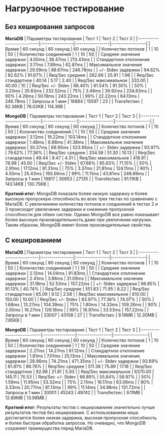 

# Нагрузочное тестирование
## Без кеширования запросов
**MariaDB**
| Параметры тестирования      | Тест 1           | Тест 2            | Тест 3            |
|:---------------------------|:----------------|:-----------------|:-----------------|
| Время                      | 60 секунд       | 60 секунд        | 60 секунд         |
| Количество потоков        | 1               | 10               | 50               |
| Количество соединений     | 1               | 10               | 50               |
| Среднее значение задержки   | 4.00ms          | 38.47ms          | 213.43ms         |
| Стандартное отклонение задержки    | 3.17ms          | 7.89ms           | 62.87ms          |
| Максимальное значение задержки     | 29.59ms         | 88.67ms          | 246.78ms         |
| +/- Stdev задержки                 | 94.62%          | 82.62%           | 91.67%           |
| Req/Sec среднее                   | 282.66          | 25.91            | 1.96             |
| Req/Sec стандартное                        | 40.14          | 5.17          | 2.40         |
| Req/Sec максимальное                        | 333.00         | 40.00          | 10       |
| Req/Sec  +/- Stdev                     | 68.40%          | 61.54%          | 91.30%         |
| 50%                        | 3.20ms          | 35.83ms          | 232.52ms         |
| 75%                        | 3.48ms          | 39.92ms          | 234.83ms         |
| 90%                        | 4.26ms          | 50.19ms          | 243.22ms         |
| 99%                        | 22.22ms         | 64.13ms          | 246.78ms         |
| Запросы в 1 мин                   | 16884           | 15597            | 23               |
| Transfer/sec               | 82.38KB         | 76.02KB          | 114.36B          |

**MongoDB**
| Параметры тестирования      | Тест 1           | Тест 2            | Тест 3            |
|:---------------------------|:-----------------|:-----------------|:-----------------|
| Время                      | 60 секунд       | 60 секунд        | 60 секунд         |
| Количество потоков        | 1               | 10               | 50               |
| Количество соединений     | 1               | 10               | 50               |
| Среднее значение задержки   | 3.12ms          | 19.22ms          | 103.14ms         |
| Стандартное отклонение задержки    | 1.48ms          | 6.98ms           | 41.38ms          |
| Максимальное значение задержки     | 30.37ms         | 69.95ms          | 523.95ms         |
| +/- Stdev задержки                 | 93.97%          | 79.62%           | 77.36%           |
| Req/Sec среднее                   | 334.58          | 51.30            | 10.13             |
| Req/Sec стандартное                        | 49.44          | 9.47          | 4.31         |
| Req/Sec максимальное                        | 418.91         | 78.98          | 45.00       |
| Req/Sec  +/- Stdev                     | 67.66%          | 65.63%          | 71.15%         |
| 50%                        | 2.91ms          | 17.12ms          | 91.31ms         |
| 75%                        | 3.37ms          | 21.81ms          | 124.11ms         |
| 90%                        | 4.55ms          | 25.43ms          | 165.56ms         |
| 99%                        | 11.11ms         | 43.81ms          | 248.89ms         |
| Запросы в 1 мин                   | 19817           | 30653            | 27135               |
| Transfer/sec               | 91.11KB         | 143.14KB          | 130.75KB          |


**Краткий итог:**
MongoDB показала более низкую задержку и более высокую пропускную способность во всех трех тестах по сравнению с MariaDB. С увеличением количества потоков и соединений в тестах 2 и 3 происходит увеличение задержки и снижение пропускной способности для обеих систем. Однако MongoDB все равно показывает более высокую производительность даже при увеличении нагрузки.
Таким образом, MongoDB имеет более производительные свойства.


## С кешированием
**MariaDB**
| Параметры тестирования      | Тест 1           | Тест 2            | Тест 3            |
|:---------------------------|:----------------|:-----------------|:-----------------|
| Время                      | 60 секунд       | 60 секунд        | 60 секунд         |
| Количество потоков        | 1               | 10               | 50               |
| Количество соединений     | 1               | 10               | 50               |
| Среднее значение задержки   | 2.12ms          | 14.04ms          | 91.83ms          |
| Стандартное отклонение задержки    | 2.41ms          | 3.88ms           | 31.09ms          |
| Максимальное значение задержки     | 31.18ms         | 52.53ms          | 157.22ms         |
| +/- Stdev задержки                 | 96.85%          | 91.13%           | 40.74%           |
| Req/Sec среднее                   | 551.83          | 71.95            | 8.22              |
| Req/Sec стандартное                        | 65.09          | 9.12          | 2.58          |
| Req/Sec максимальное                        | 610.00         | 150.00          | 10.00         |
| Req/Sec  +/- Stdev                     | 83.97%          | 77.36%          | 74.07%          |
| 50%                        | 1.68ms          | 13.27ms          | 104.39ms         |
| 75%                        | 1.80ms          | 14.33ms          | 109.26ms         |
| 90%                        | 2.00ms          | 16.27ms          | 128.18ms         |
| 99%                        | 16.97ms         | 33.53ms          | 157.22ms         |
| Запросы в 1 мин                   | 33007           | 43108            | 27               |
| Transfer/sec               | 9.19MB         | 12.30MB          | 7.85KB          |


**MongoDB**
| Параметры тестирования      | Тест 1           | Тест 2            | Тест 3            |
|:---------------------------|:----------------|:-----------------|:-----------------|
| Время                      | 60 секунд       | 60 секунд        | 60 секунд         |
| Количество потоков        | 1               | 10               | 50               |
| Количество соединений     | 1               | 10               | 50               |
| Среднее значение задержки   | 2.27ms          | 14.27ms          | 61.12ms          |
| Стандартное отклонение задержки    | 1.81ms          | 7.01ms           | 25.13ms          |
| Максимальное значение задержки     | 28.96ms         | 74.21ms          | 471.35ms         |
| +/- Stdev задержки                 | 93.69%          | 81.81%           | 86.76%           |
| Req/Sec среднее                   | 511.38          | 75.89            | 17.18              |
| Req/Sec стандартное                        | 92.98          | 21.81          | 5.93          |
| Req/Sec максимальное                        | 6370.00         | 145.11          | 70.53         |
| Req/Sec  +/- Stdev                     | 66.89%          | 55.84%          | 59.97%          |
| 50%                        | 1.59ms          | 11.95ms          | 53.32ms         |
| 75%                        | 2.11ms          | 16.17ms          | 63.06ms         |
| 90%                        | 3.33ms          | 20.77ms          | 81.13ms         |
| 99%                        | 11.14ms         | 34.98ms          | 131.72ms         |
| Запросы в 1 мин                   | 30001           | 45243            | 49742               |
| Transfer/sec               | 9.11MB         | 12.89MB          | 13.98MB          |

**Краткий итог:**
Результаты тестов с кешированием значительно лучше результатов тестов без кеширования. С использованием кеша достигается более низкая задержка, высокая пропускная способность и более быстрая обработка запросов. Но очевидно, что MongoDB сохраняет преимущества перед MariaDB.

